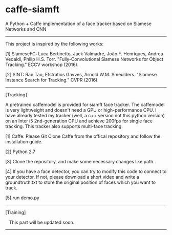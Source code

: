 # caffe-siamft
A Python + Caffe implementation of a face tracker based on Siamese Networks and CNN

-----------------------------------------------------------------------------------------------------------------------------------

This project is inspired by the following works:

[1] SiameseFC: Luca Bertinetto, Jack Valmadre, João F. Henriques, Andrea Vedaldi, Philip H.S. Torr. "Fully-Convolutional Siamese Networks for Object Tracking." ECCV workshop (2016).

[2] SINT: Ran Tao, Efstratios Gavves, Arnold W.M. Smeulders. "Siamese Instance Search for Tracking." CVPR (2016)

-----------------------------------------------------------------------------------------------------------------------------------

[Tracking]

  A pretrained caffemodel is provided for siamft face tracker. The caffemodel is very lightweight and doesn't need a GPU or high-performance CPU. I have already tested my tracker (well, a c++ version not this python version) on an Inter i5 2nd-generation CPU and achieve 200fps for single face tracking. This tracker also supports multi-face tracking.  

[1] Caffe: Please Git Clone Caffe from the offical repository and follow the installation guide.

[2] Python 2.7

[3] Clone the repository, and make some necessary changes like path.

[4] If you have a face detector, you can try to modify this code to connect to your detector. If not, please download a short video and write a groundtruth.txt to store the original position of faces which you want to track.

[5] run demo.py

-----------------------------------------------------------------------------------------------------------------------------------

[Training]

   This part will be updated soon.
   
-----------------------------------------------------------------------------------------------------------------------------------
